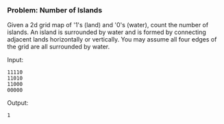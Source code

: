 <h3>Problem: Number of Islands </h3>
 
Given a 2d grid map of '1's (land) and '0's (water), count the number of islands. An island is surrounded by water and
is formed by connecting adjacent lands horizontally or vertically. You may assume all four edges of the grid are all
surrounded by water.


Input:

    11110
    11010
    11000
    00000


Output:

    1
  
